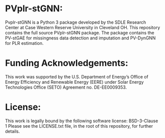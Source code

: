 # PVplr-stGNN:
Pvplr-stGNN is a Python 3 package developed by the SDLE Research Center at Case Western Reserve University in Cleveland OH. 
This repository contains the full source PVplr-stGNN package. The package contains the PV-stGAE for missingness data detection and imputation and PV-DynGNN for PLR estimation.

# Funding Acknowledgements:
This work was supported by the U.S. Department of Energy’s Office of Energy Efficiency and Renewable Energy (EERE) under Solar Energy Technologies Office (SETO) Agreement no. DE-EE0009353. 


# License:
This work is legally bound by the following software license: BSD-3-Clause 1
Please see the LICENSE.txt file, in the root of this repository, for further details.


